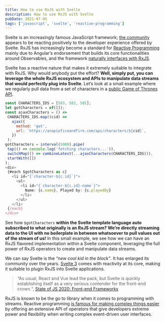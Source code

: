 ```yaml
---
title: How to use RxJS with Svelte
description: How to use RxJS with Svelte
pubDate: 2021-07-05
tags: ['javascript', 'svelte', 'reactive-programming']
---
```


Svelte is an increasingly famous JavaScript framework; <a href="https://www.reddit.com/r/javascript/comments/llk8jp/review_of_svelte/" target="_blank" title="Review of Svelte : javascript">the community</a> appears to be reacting positively to the developer experience offered by Svelte. RxJS has increasingly become a standard for <a href="https://danielcaldas.github.io/posts/reactive-programming-fundamentals" target="_blank" title="Fundamentals of Reactive Programming | danielcaldas.github.io">Reactive Programming</a> mainly due to Angular’s endorsement that builds its core functionalities around Observables, and the framework <a href="https://angular.io/guide/http#requesting-non-json-data" target="_blank" title="Angular">naturally interfaces with RxJS</a>.

Svelte has a reactive nature that makes it extremely suitable to integrate with RxJS. Why would anybody put the effort? **Well, simply put, you can leverage the whole RxJS ecosystem and APIs to manipulate data streams that would perfectly plug into Svelte**. Let’s look at a small example where we regularly pull data from a set of characters in a <a href="https://anapioficeandfire.com/" target="_blank" title="An API of Ice And Fire">public Game of Thrones API</a>.

```javascript
const CHARACTERS_IDS = [583, 582, 581];
let gotCharacters = of([]);
const ajaxCharacters = () =>
 CHARACTERS_IDS.map((cid) =>
   ajax({
     method: 'get',
     url: `https://anapioficeandfire.com/api/characters/${cid}`,
   })
 );
gotCharacters = interval(5000).pipe(
 tap(() => console.log('fetching characters...')),
 switchMap(() => combineLatest(...ajaxCharacters(CHARACTERS_IDS))),
 startWith([])
);
<div>
 {#each $gotCharacters as c}
   <li id="{`character-${c.id}`}">
     <ul>
       <li id="{`character-${c.id}-name`}">
         Name: {c.name}, Played by: {c.playedBy}
       </li>
     </ul>
   </li>
 {/each}
</div>
```

See how `$gotCharacters` **within the Svelte template language auto subscribed to what originally is an RxJS stream? We’re directly streaming data to the UI with no boilerplate in between whatsoever to pull values out of the stream of us!** In this small example, we see how we can have an RxJS flavored implementation within a Svelte component, leveraging the full power of RxJS operators to create and manipulate data streams.

We can say Svelte is the _“new cool kid in the block”_. It has enlarged its community over the years. <a href="https://svelte.dev/blog/svelte-3-rethinking-reactivity" target="_blank" title="Svelte 3: Rethinking reactivity">Svelte 3</a> comes with reactivity at its core, making it suitable to plugin RxJS into Svelte applications.

> “As usual, React and Vue lead the pack, but Svelte is quickly establishing itself as a very serious contender for the front-end crown.“, <a href="https://2020.stateofjs.com/en-US/technologies/front-end-frameworks/" target="_blank" title="State of JS 2020: Front-end Frameworks">State of JS 2020: Front-end Frameworks</a>

RxJS is known to be the go to library when it comes to programming with streams. Reactive programming <a href="https://danielcaldas.github.io/posts/reactive-rxjs-pros-cons" target="_blank" title="Reactive Programming: The Good and the Bad | danielcaldas.github.io">is famous for making complex things easier</a> by offering an extensive API of operators that give developers extreme power and flexibility when writing complex event-driven user interfaces.
